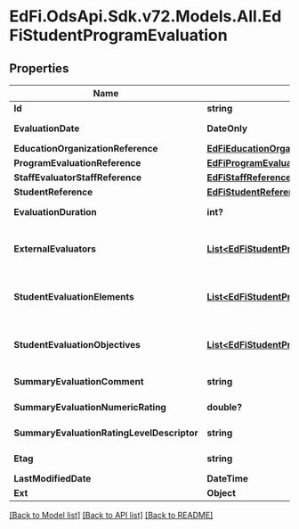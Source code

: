 # EdFi.OdsApi.Sdk.v72.Models.All.EdFiStudentProgramEvaluation

## Properties

Name | Type | Description | Notes
------------ | ------------- | ------------- | -------------
**Id** | **string** |  | [optional] 
**EvaluationDate** | **DateOnly** | The month, day, and year on which the evaluation was conducted. | 
**EducationOrganizationReference** | [**EdFiEducationOrganizationReference**](EdFiEducationOrganizationReference.md) |  | [optional] 
**ProgramEvaluationReference** | [**EdFiProgramEvaluationReference**](EdFiProgramEvaluationReference.md) |  | 
**StaffEvaluatorStaffReference** | [**EdFiStaffReference**](EdFiStaffReference.md) |  | [optional] 
**StudentReference** | [**EdFiStudentReference**](EdFiStudentReference.md) |  | 
**EvaluationDuration** | **int?** | The actual or estimated number of clock minutes during which the evaluation was conducted. | [optional] 
**ExternalEvaluators** | [**List&lt;EdFiStudentProgramEvaluationExternalEvaluator&gt;**](EdFiStudentProgramEvaluationExternalEvaluator.md) | An unordered collection of studentProgramEvaluationExternalEvaluators. The external person(s) - not staff - that conducted the evaluation. | [optional] 
**StudentEvaluationElements** | [**List&lt;EdFiStudentProgramEvaluationStudentEvaluationElement&gt;**](EdFiStudentProgramEvaluationStudentEvaluationElement.md) | An unordered collection of studentProgramEvaluationStudentEvaluationElements. The student&#39;s rating and/or rating levels earned for a program evaluation element. | [optional] 
**StudentEvaluationObjectives** | [**List&lt;EdFiStudentProgramEvaluationStudentEvaluationObjective&gt;**](EdFiStudentProgramEvaluationStudentEvaluationObjective.md) | An unordered collection of studentProgramEvaluationStudentEvaluationObjectives. The student&#39;s rating and/or rating levels earned for a program evaluation objective. | [optional] 
**SummaryEvaluationComment** | **string** | Any comments about the summary evaluation to be captured. | [optional] 
**SummaryEvaluationNumericRating** | **double?** | The numerical summary rating or score for the evaluation. | [optional] 
**SummaryEvaluationRatingLevelDescriptor** | **string** | The summary rating level achieved based upon the rating or score. | [optional] 
**Etag** | **string** | A unique system-generated value that identifies the version of the resource. | [optional] 
**LastModifiedDate** | **DateTime** | The date and time the resource was last modified. | [optional] 
**Ext** | **Object** | Extensions to the StudentProgramEvaluation entity. | [optional] 

[[Back to Model list]](../README.md#documentation-for-models) [[Back to API list]](../README.md#documentation-for-api-endpoints) [[Back to README]](../README.md)

